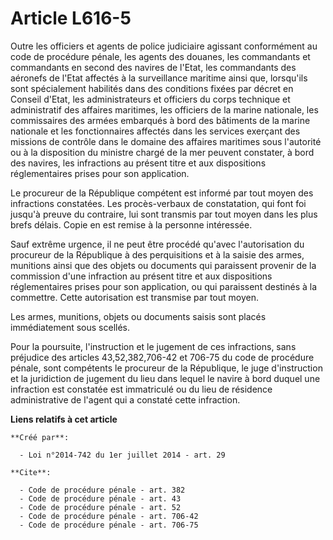 # Article L616-5

Outre les officiers et agents de police judiciaire agissant conformément au code de procédure pénale, les agents des douanes,
les commandants et commandants en second des navires de l'Etat, les commandants des aéronefs de l'Etat affectés à la
surveillance maritime ainsi que, lorsqu'ils sont spécialement habilités dans des conditions fixées par décret en Conseil
d'Etat, les administrateurs et officiers du corps technique et administratif des affaires maritimes, les officiers de la
marine nationale, les commissaires des armées embarqués à bord des bâtiments de la marine nationale et les fonctionnaires
affectés dans les services exerçant des missions de contrôle dans le domaine des affaires maritimes sous l'autorité ou à la
disposition du ministre chargé de la mer peuvent constater, à bord des navires, les infractions au présent titre et aux
dispositions réglementaires prises pour son application. 

Le procureur de la République compétent est informé par tout moyen des infractions constatées. Les procès-verbaux de
constatation, qui font foi jusqu'à preuve du contraire, lui sont transmis par tout moyen dans les plus brefs délais. Copie en
est remise à la personne intéressée. 

Sauf extrême urgence, il ne peut être procédé qu'avec l'autorisation du procureur de la République à des perquisitions et à
la saisie des armes, munitions ainsi que des objets ou documents qui paraissent provenir de la commission d'une infraction au
présent titre et aux dispositions réglementaires prises pour son application, ou qui paraissent destinés à la commettre.
Cette autorisation est transmise par tout moyen. 

Les armes, munitions, objets ou documents saisis sont placés immédiatement sous scellés. 

Pour la poursuite, l'instruction et le jugement de ces infractions, sans préjudice des articles 43,52,382,706-42 et 706-75 du
code de procédure pénale, sont compétents le procureur de la République, le juge d'instruction et la juridiction de jugement
du lieu dans lequel le navire à bord duquel une infraction est constatée est immatriculé ou du lieu de résidence
administrative de l'agent qui a constaté cette infraction.

**Liens relatifs à cet article**

	**Créé par**:

	  - Loi n°2014-742 du 1er juillet 2014 - art. 29

	**Cite**:

	  - Code de procédure pénale - art. 382
	  - Code de procédure pénale - art. 43
	  - Code de procédure pénale - art. 52
	  - Code de procédure pénale - art. 706-42
	  - Code de procédure pénale - art. 706-75
